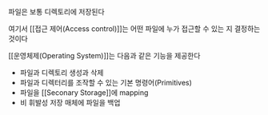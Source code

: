 
파일은 보통 디렉토리에 저장된다

여기서 [[접근 제어(Access control)]]는 어떤 파일에 누가 접근할 수 있는 지 결정하는 것이다

[[운영체제(Operating System)]]는 다음과 같은 기능을 제공한다
+ 파일과 디렉토리 생성과 삭제
+ 파일과 디렉터리를 조작할 수 있는 기본 명령어(Primitives)
+ 파일을 [[Seconary Storage]]에 mapping
+ 비 휘발성 저장 매체에 파일을 백업